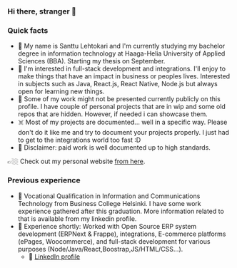 ### Hi there, stranger 👋
### Quick facts

* 👋 My name is Santtu Lehtokari and I'm currently studying my bachelor degree in information technology at Haaga-Helia University of Applied Sciences (BBA). Starting my thesis on September.
* 🌱 I'm interested in full-stack development and integrations. I'll enjoy to make things that have an impact in business or peoples lives. Interested in subjects such as Java, React.js, React Native, Node.js but always open for learning new things.
* 🤔 Some of my work might not be presented currently publicly on this profile. I have couple of personal projects that are in wip and some old repos that are hidden. However, if needed i can showcase them.
* ☠️ Most of my projects are documented... well in a specific way. Please don't do it like me and try to document your projects properly. I just had to get to the integrations world too fast :D 
* 🤑 Disclaimer: paid work is well documented up to high standards.

👉🏼 Check out my personal website [from here](https://lehtokari.com/Santtu-Lehtokari).

### Previous experience
* 🏫 Vocational Qualification in Information and Communications Technology from Business College Helsinki. I have some work experience gathered after this graduation. More information related to that is available from my linkedin profile.
* 💼 Experience shortly: Worked with Open Source ERP system development (ERPNext & Frappe), integrations, E-commerce platforms (ePages, Woocommerce), and full-stack development for various purposes (Node/Java/React,Boostrap,JS/HTML/CSS...).
  * 💠 [LinkedIn profile](https://www.linkedin.com/in/santtu-lehtokari)
